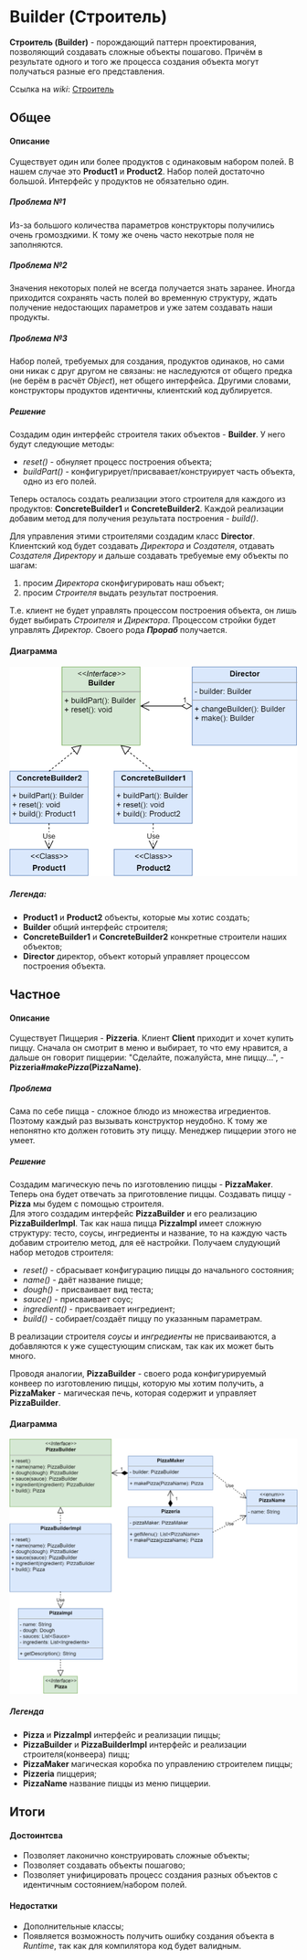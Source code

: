 # Builder (Строитель)

**Строитель (Builder)** - порождающий паттерн проектирования, позволяющий создавать сложные объекты пошагово. Причём в результате одного и того же процесса создания объекта могут получаться разные его представления.

Ссылка на _wiki_: [Строитель](https://ru.wikipedia.org/wiki/%D0%A1%D1%82%D1%80%D0%BE%D0%B8%D1%82%D0%B5%D0%BB%D1%8C_(%D1%88%D0%B0%D0%B1%D0%BB%D0%BE%D0%BD_%D0%BF%D1%80%D0%BE%D0%B5%D0%BA%D1%82%D0%B8%D1%80%D0%BE%D0%B2%D0%B0%D0%BD%D0%B8%D1%8F))

## Общее

#### Описание
Существует один или более продуктов с одинаковым набором полей. 
В нашем случае это **Product1** и **Product2**. 
Набор полей достаточно большой. 
Интерфейс у продуктов не обязательно один.

##### Проблема №1
Из-за большого количества параметров конструкторы получились очень громоздкими. 
К тому же очень часто некотрые поля не заполняются. 

##### Проблема №2
Значения некоторых полей не всегда получается знать заранее. 
Иногда приходится сохранять часть полей во временную структуру, 
ждать получение недостающих параметров и уже затем создавать наши продукты.

##### Проблема №3
Набор полей, требуемых для создания, продуктов одинаков, 
но сами они никак с друг другом не связаны: 
не наследуются от общего предка (не берём в расчёт _Object_), 
нет общего интерфейса. 
Другими словами, конструкторы продуктов идентичны, клиентский код дублируется.

##### Решение
Создадим один интерфейс строителя таких объектов - **Builder**. 
У него будут следующие методы:
 - _reset()_ - обнуляет процесс построения объекта;
 - _buildPart()_ - конфигурирует/присвавает/конструирует часть объекта, одно из его полей.
 
Теперь осталось создать реализации этого строителя для каждого из продуктов: 
**ConcreteBuilder1** и **ConcreteBuilder2**.
Каждой реализации добавим метод для получения результата построения - _build()_.

Для управления этими строителями создадим класс **Director**. 
Клиентский код будет создавать _Директора_ и _Создателя_, 
отдавать _Создателя_ _Директору_ и дальше создавать требуемые ему объекты по шагам:
 1. просим _Директора_ сконфигурировать наш объект; 
 2. просим _Строителя_ выдать результат построения.

Т.е. клиент не будет управлять процессом построения объекта,
он лишь будет выбирать _Строителя_ и _Директора_. 
Процессом стройки будет управлять _Директор_. 
Своего рода _**Прораб**_ получается.

#### Диаграмма
![Общая диаграмма](resources/builder.png)
##### Легенда:

 - **Product1** и **Product2** объекты, которые мы хотис создать;
 - **Builder** общий интерфейс строителя;
 - **ConcreteBuilder1** и **ConcreteBuilder2** конкретные строители наших объектов;
 - **Director** директор, объект который управляет процессом построения объекта.
 
## Частное

#### Описание 
Существует Пиццерия - **Pizzeria**.
Клиент **Client** приходит и хочет купить пиццу. 
Сначала он смотрит в меню и выбирает, 
то что ему нравится, а дальше он говорит пиццерии: 
"Сделайте, пожалуйста, мне пиццу...", - **Pizzeria#_makePizza_(PizzaName)**.

##### Проблема
Сама по себе пицца - сложное блюдо из множества игредиентов. 
Поэтому каждый раз вызывать конструктор неудобно. 
К тому же непонятно кто должен готовить эту пиццу.
Менеджер пиццерии этого не умеет.

##### Решение 
Создадим магическую печь по изготовлению пиццы - **PizzaMaker**.
Теперь она будет отвечать за приготовление пиццы.
Создавать пиццу - **Pizza** мы будем с помощью строителя.  
Для этого создадим интерфейс **PizzaBuilder** и его реализацию **PizzaBuilderImpl**.
Так как наша пицца **PizzaImpl** имеет сложную структуру: тесто, соусы, ингредиенты и название, 
то на каждую часть добавим строителю метод, для её настройки. 
Получаем слудующий набор методов строителя:
 - _reset()_ - сбрасывает конфигурацию пиццы до начального состояния;
 - _name()_ - даёт название пицце;
 - _dough()_ - присваивает вид теста;
 - _sauce()_ - присваивает соус;
 - _ingredient()_ - присваивает ингредиент;
 - _build()_ - собирает/создаёт пиццу по указанным параметрам.

В реализации строителя _соусы_ и _ингредиенты_ не присваиваются, 
а добавляются к уже сущестующим спискам, так как их может быть много.

Проводя аналогии, **PizzaBuilder** - своего рода конфигурируемый конвеер по изготовлению пиццы, 
которую мы хотим получить, а **PizzaMaker** - магическая печь, 
которая содержит и управляет **PizzaBuilder**.

#### Диаграмма
![Диаграмма примера](resources/PizzaBuilder.png) 

##### Легенда

 - **Pizza** и **PizzaImpl** интерфейс и реализации пиццы;
 - **PizzaBuilder** и **PizzaBuilderImpl** интерфейс и реализации строителя(конвеера) пицц;
 - **PizzaMaker** магическая коробка по управлению строителем пиццы;
 - **Pizzeria** пиццерия;
 - **PizzaName** название пиццы из меню пиццерии.
 
## Итоги

#### Достоинтсва
* Позволяет лаконично конструировать сложные объекты;
* Позволяет создавать объекты пошагово;
* Позволяет унифицировать процесс создания разных объектов с идентичным состоянием/набором полей.
#### Недостатки
* Дополнительные классы;
* Появляется возможность получить ошибку создания объекта в _Runtime_, 
так как для компилятора код будет валидным.